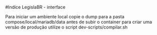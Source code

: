 

#Indice LegislaBR - interface

Para iniciar um ambiente local copie o dump para a pasta compose/local/mariadb/data antes de subir o container
para criar uma versão de produção utilize o script dev-scripts/compilar.sh